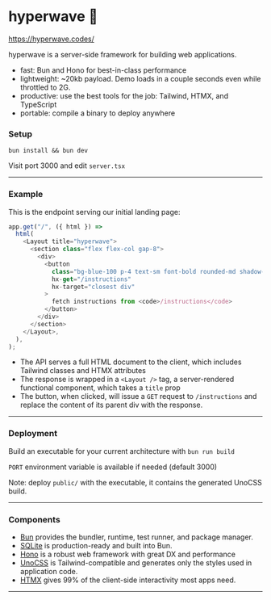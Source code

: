 # hyperwave 🌊

https://hyperwave.codes/

hyperwave is a server-side framework for building web applications.

* fast: Bun and Hono for best-in-class performance
* lightweight: ~20kb payload. Demo loads in a couple seconds even while throttled to 2G.
* productive: use the best tools for the job: Tailwind, HTMX, and TypeScript
* portable: compile a binary to deploy anywhere


### Setup

`bun install && bun dev`

Visit port 3000 and edit `server.tsx`

---

### Example
This is the endpoint serving our initial landing page:
```typescript
app.get("/", ({ html }) =>
  html(
    <Layout title="hyperwave">
      <section class="flex flex-col gap-8">
        <div>
          <button
            class="bg-blue-100 p-4 text-sm font-bold rounded-md shadow-sm"
            hx-get="/instructions"
            hx-target="closest div"
          >
            fetch instructions from <code>/instructions</code>
          </button>
        </div>
      </section>
    </Layout>,
  ),
);
```
- The API serves a full HTML document to the client, which includes Tailwind classes and HTMX attributes
- The response is wrapped in a `<Layout />` tag, a server-rendered functional component, which takes a `title` prop
- The button, when clicked, will issue a `GET` request to `/instructions` and replace the content of its parent div with the response.

---

### Deployment

Build an executable for your current architecture with `bun run build`

`PORT` environment variable is available if needed (default 3000)

Note: deploy `public/` with the executable, it contains the generated UnoCSS build.

---

### Components

- [Bun](https://bun.sh/) provides the bundler, runtime, test runner, and package manager.
- [SQLite](https://bun.sh/docs/api/sqlite) is production-ready and built into Bun.
- [Hono](https://hono.dev) is a robust web framework with great DX and performance
- [UnoCSS](https://unocss.dev/integrations/cli) is Tailwind-compatible and generates only the styles used in application code.
- [HTMX](https://htmx.org/reference/) gives 99% of the client-side interactivity most apps need.

---
